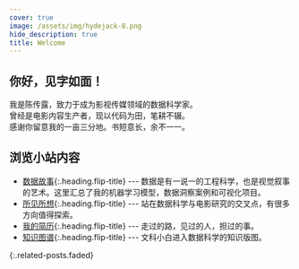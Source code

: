 ```yaml
---
cover: true
image: /assets/img/hydejack-8.png
hide_description: true
title: Welcome
---
```

## 你好，见字如面！
我是陈传露，致力于成为影视传媒领域的数据科学家。  
曾经是电影内容生产者，现以代码为田，笔耕不辍。  
感谢你留意我的一亩三分地。书短意长，余不一一。

## 浏览小站内容

* [数据故事]{:.heading.flip-title} --- 数据是有一说一的工程科学，也是视觉叙事的艺术。这里汇总了我的机器学习模型，数据洞察案例和可视化项目。
* [所见所想]{:.heading.flip-title} --- 站在数据科学与电影研究的交叉点，有很多方向值得探索。
* [我的简历]{:.heading.flip-title} --- 走过的路，见过的人，担过的事。
* [知识图谱]{:.heading.flip-title} --- 文科小白进入数据科学的知识版图。
 
{:.related-posts.faded}

[数据故事]: projects/
[所见所想]: blog/
[我的简历]:/resume
[知识图谱]: knowledge/

